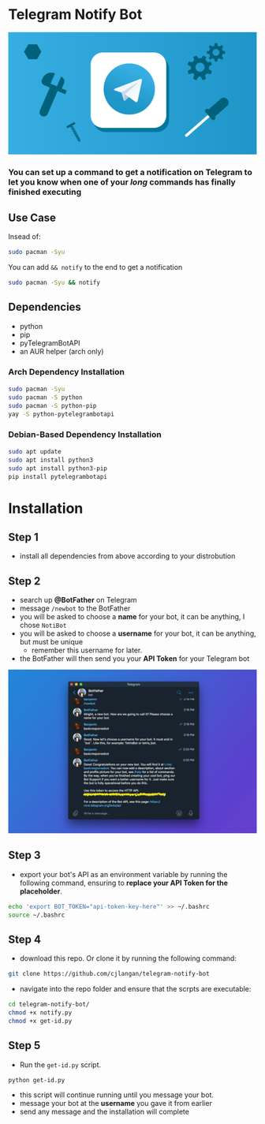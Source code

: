 # Telegram Notify Bot

![](Images/telegram-workshop.png)

### You can set up a command to get a notification on Telegram to let you know when one of your *long* commands has finally finished executing

## Use Case

Insead of:

```bash
sudo pacman -Syu
```

You can add `&& notify` to the end to get a notification

```bash
sudo pacman -Syu && notify
```

## Dependencies

- python
- pip
- pyTelegramBotAPI
- an AUR helper (arch only)

### Arch Dependency Installation

```bash
sudo pacman -Syu
sudo pacman -S python
sudo pacman -S python-pip
yay -S python-pytelegrambotapi
```

### Debian-Based Dependency Installation

```bash
sudo apt update
sudo apt install python3
sudo apt install python3-pip
pip install pytelegrambotapi
```

# Installation

## Step 1
- install all dependencies from above according to your distrobution

## Step 2
- search up **@BotFather** on Telegram
- message `/newbot` to the BotFather
- you will be asked to choose a **name** for your bot, it can be anything, I chose `NotiBot`
- you will be asked to choose a **username** for your bot, it can be anything, but must be unique
    - remember this username for later.
- the BotFather will then send you your **API Token** for your Telegram bot

![](Images/botfather.png)

## Step 3
- export your bot's API as an environment variable by running the following command, ensuring to **replace your API Token for the placeholder**.

```bash
echo 'export BOT_TOKEN="api-token-key-here"' >> ~/.bashrc
source ~/.bashrc
```

## Step 4
- download this repo. Or clone it by running the following command:

```bash
git clone https://github.com/cjlangan/telegram-notify-bot
```

- navigate into the repo folder and ensure that the scrpts are executable:

```bash
cd telegram-notify-bot/
chmod +x notify.py
chmod +x get-id.py
```

## Step 5
- Run the `get-id.py` script.

```bash
python get-id.py
```

- this script will continue running until you message your bot.
- message your bot at the **username** you gave it from earlier
- send any message and the installation will complete

